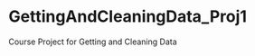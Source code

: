 GettingAndCleaningData_Proj1
============================

Course Project for Getting and Cleaning Data
